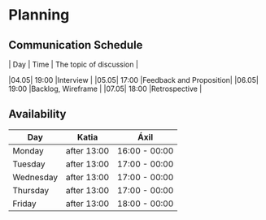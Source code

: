 # Planning

## Communication Schedule

| Day | Time | The topic of discussion |

|04.05| 19:00 |Interview               |
|05.05| 17:00 |Feedback and Proposition|
|06.05| 19:00 |Backlog, Wireframe      |
|07.05| 18:00 |Retrospective           |

## Availability


| Day       |    Katia    |    Áxil      |
| --------- | :---------: |  :---------: |
| Monday    | after 13:00 | 16:00 - 00:00|
| Tuesday   | after 13:00 | 17:00 - 00:00|
| Wednesday | after 13:00 | 17:00 - 00:00|
| Thursday  | after 13:00 | 17:00 - 00:00|
| Friday    | after 13:00 | 18:00 - 00:00|
